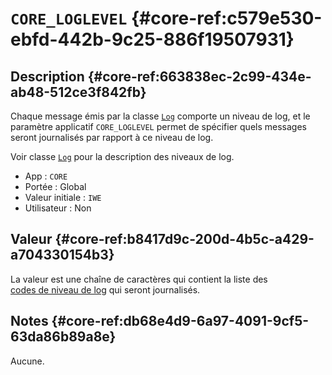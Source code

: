 # `CORE_LOGLEVEL` {#core-ref:c579e530-ebfd-442b-9c25-886f19507931}

## Description {#core-ref:663838ec-2c99-434e-ab48-512ce3f842fb}

Chaque message émis par la classe [`Log`][classLog] comporte un niveau de log,
et le paramètre applicatif `CORE_LOGLEVEL` permet de spécifier quels messages
seront journalisés par rapport à ce niveau de log.

Voir classe [`Log`][classLog] pour la description des niveaux de log.

*   App : `CORE`
*   Portée : Global
*   Valeur initiale : `IWE`
*   Utilisateur : Non

## Valeur {#core-ref:b8417d9c-200d-4b5c-a429-a704330154b3}

La valeur est une chaîne de caractères qui contient la liste des
[codes de niveau de log][classLog] qui seront journalisés.

## Notes {#core-ref:db68e4d9-6a97-4091-9cf5-63da86b89a8e}

Aucune.

<!-- links -->
[classLog]: #core-ref:2b8f4534-e749-46ba-b69e-afaa470c4b5c